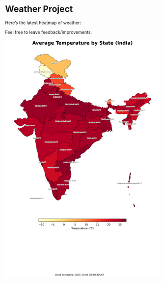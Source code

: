 # Weather Project

Here’s the latest heatmap of weather:

Feel free to leave feedback/improvements.

![India Heatmap](docs/assets/india_heatmap.png?v=E19DB0)
